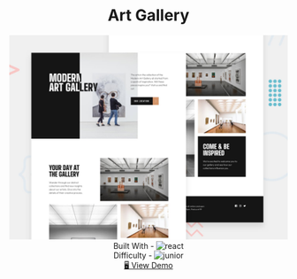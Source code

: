<h1 align="center">Art Gallery</h1>

<div align="center">
  <img src="./design/preview.jpg" alt="qr-code" />
</div>

  <div align="center">
    Built With -
    <img src="https://img.shields.io/badge/-React-f4cf0c" alt="react" />

  <br/>
    Difficulty -
    <img src="https://img.shields.io/badge/%202%20-junior-white?labelColor=aad742" alt="junior" />

  <br/>
    <a href="https://art-gallery-geojsone.netlify.app" target="_blank">🖥️ View Demo</a>

  </div>

<!-- https://img.shields.io/badge/-Vanilla-cf6390 -->
<!-- https://img.shields.io/badge/-React-f4cf0c -->

<!-- %201%20-newbie-white?labelColor=6abecd -->
<!-- %202%20-junior-white?labelColor=aad742 -->
<!-- %203%20-intermediate-white?labelColor=f1b604 -->
<!-- %204%20-advanced-white?labelColor=bf4605 -->
<!-- %205%20-guru-white?labelColor=ed2c49 -->
